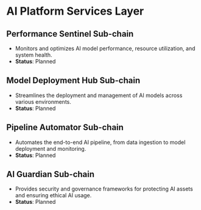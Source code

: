 # AI Platform Services Layer

## Performance Sentinel Sub-chain

* Monitors and optimizes AI model performance, resource utilization, and system health.
* **Status**: Planned

## Model Deployment Hub Sub-chain

* Streamlines the deployment and management of AI models across various environments.
* **Status**: Planned

## Pipeline Automator Sub-chain

* Automates the end-to-end AI pipeline, from data ingestion to model deployment and monitoring.
* **Status**: Planned

## AI Guardian Sub-chain

* Provides security and governance frameworks for protecting AI assets and ensuring ethical AI usage.
* **Status**: Planned
